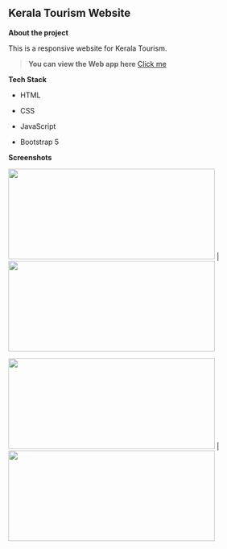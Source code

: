 ## Kerala Tourism Website

  

**About the project**

This is a responsive website for Kerala Tourism.

  
> **You can view the Web app here** [Click me](https://anilbdev.github.io/Kerala-Tourism/)
  

**Tech Stack**



- HTML

- CSS

- JavaScript

- Bootstrap 5

**Screenshots**


<img  src="https://i.ibb.co/Wp7ws4t/1.png"  width="410"  height="180"> | <img  src="https://i.ibb.co/1shnPQ2/2.png"  width="410"  height="180">

<img  src="https://i.ibb.co/VJrw99p/3.png"  width="410"  height="180"> | <img  src="https://i.ibb.co/fYR1tYN/4.png"  width="410"  height="180">
